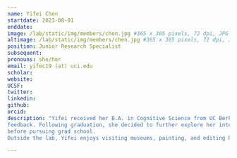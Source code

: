 ```yaml
---
name: Yifei Chen
startdate: 2023-08-01
enddate:
image: /lab/static/img/members/chen.jpg #365 x 365 pixels, 72 dpi, JPG
altimage: /lab/static/img/members/chen.jpg #365 x 365 pixels, 72 dpi, JPG
position: Junior Research Specialist
subsequent:
pronouns: she/her
email: yifec19 (at) uci.edu
scholar:
website:
UCSF:
twitter: 
linkedin: 
github: 
orcid:
description: "Yifei received her B.A. in Cognitive Science from UC Berkeley, where she designed psychophysical experiments to investigate how people adapt and learn with various forms of 
feedback. Following graduation, she decided to further explore her interest in human decision-making processes, specifically how and why people make certain decisions in different contexts, 
before pursuing grad school.
Outside the lab, Yifei enjoys visiting museums, painting, and editing her cat’s pictures."

---
```

